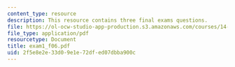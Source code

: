 ```yaml
---
content_type: resource
description: This resource contains three final exams questions.
file: https://ol-ocw-studio-app-production.s3.amazonaws.com/courses/14-04-intermediate-microeconomic-theory-fall-2006/2f5e8e2e33d09e1e72dfed07dbba900c_exam1_f06.pdf
file_type: application/pdf
resourcetype: Document
title: exam1_f06.pdf
uid: 2f5e8e2e-33d0-9e1e-72df-ed07dbba900c
---
```

